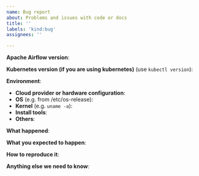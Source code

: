 ```yaml
---
name: Bug report
about: Problems and issues with code or docs
title: ''
labels: 'kind:bug'
assignees: ''

---
```


<!--

Welcome to Apache Airflow!  For a smooth issue process, try to answer the following questions.
Don't worry if they're not all applicable; just try to include what you can :-)

If you need to include code snippets or logs, please put them in fenced code
blocks.  If they're super-long, please use the details tag like
<details><summary>super-long log</summary> lots of stuff </details>

Please delete these comment blocks before submitting the issue.

-->

<!--

IMPORTANT!!!

PLEASE CHECK "SIMILAR TO X EXISTING ISSUES" OPTION IF VISIBLE
NEXT TO "SUBMIT NEW ISSUE" BUTTON!!!

PLEASE CHECK IF THIS ISSUE HAS BEEN REPORTED PREVIOUSLY USING SEARCH!!!

Please complete the next sections or the issue will be closed.
These questions are the first thing we need to know to understand the context.

-->

**Apache Airflow version**:


**Kubernetes version (if you are using kubernetes)** (use `kubectl version`):

**Environment**:

- **Cloud provider or hardware configuration**:
- **OS** (e.g. from /etc/os-release):
- **Kernel** (e.g. `uname -a`):
- **Install tools**:
- **Others**:

**What happened**:

<!-- (please include exact error messages if you can) -->

**What you expected to happen**:

<!-- What do you think went wrong? -->

**How to reproduce it**:
<!---

As minimally and precisely as possible. Keep in mind we do not have access to your cluster or dags.

If you are using kubernetes, please attempt to recreate the issue using minikube or kind.

## Install minikube/kind

- Minikube https://minikube.sigs.k8s.io/docs/start/
- Kind https://kind.sigs.k8s.io/docs/user/quick-start/

If this is a UI bug, please provide a screenshot of the bug or a link to a youtube video of the bug in action

You can include images using the .md style of
![alt text](http://url/to/img.png)

To record a screencast, mac users can use QuickTime and then create an unlisted youtube video with the resulting .mov file.

--->


**Anything else we need to know**:

<!--

How often does this problem occur? Once? Every time etc?

Any relevant logs to include? Put them here in side a detail tag:
<details><summary>x.log</summary> lots of stuff </details>

-->
